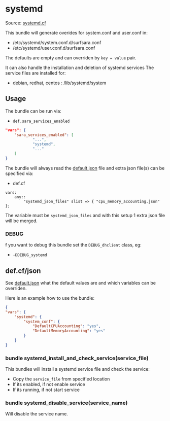# systemd

Source: [systemd.cf](/services/systemd.cf)

This bundle will generate overides for system.conf and user.conf in:
 * /etc/systemd/system.conf.d/surfsara.conf
 * /etc/systemd/user.conf.d/surfsara.conf

The defaults are empty and can overriden by `key = value` pair.

It can also handle the installation and deletion of systemd services The service
files are installed for:
 * debian, redhat, centos : /lib/systemd/system


## Usage

The bundle can be run via:
 * `def.sara_services_enabled`
```json
"vars": {
    "sara_services_enabled": [
            "...",
            "systemd",
            "..."
    ]
}
```

The bundle will always read the [default.json](/templates/systemd/json/default.json) file
and extra json file(s) can be specified via:
 * def.cf
```
vars:
    any::
        "systemd_json_files" slist => { "cpu_memory_accounting.json" };
```

The variable must be `systemd_json_files` and with this setup 1 extra json file will be  merged.

### DEBUG

f you want to debug this bundle set the `DEBUG_dhclient` class, eg:
 * `-DDEBUG_systemd`

## def.cf/json

See [default.json](/templates/systemd/json/default.json) what the default values are and
which variables can be overriden.

Here is an example how to use the bundle:
```json
{
"vars": {
    "systemd": {
        "system_conf": {
            "DefaultCPUAccounting": "yes",
            "DefaultMemoryAccounting": "yes"
        }
    }
}
```

### bundle systemd_install_and_check_service(service_file)

This bundles will install a systemd service file and check the service:
 * Copy the `service_file` from specified location
 * If its enabled, if not enable service
 * If its running, if not start service

### bundle systemd_disable_service(service_name)

Will disable the service name.
